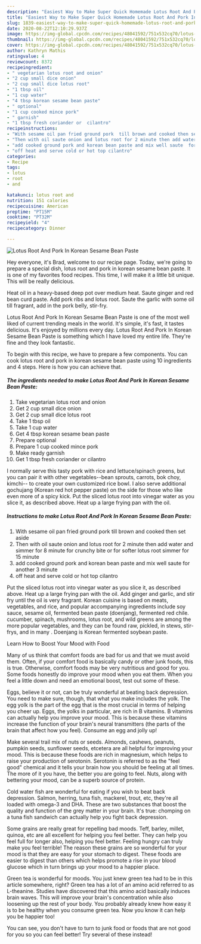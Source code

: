```yaml
---
description: "Easiest Way to Make Super Quick Homemade Lotus Root And Pork In Korean Sesame Bean Paste"
title: "Easiest Way to Make Super Quick Homemade Lotus Root And Pork In Korean Sesame Bean Paste"
slug: 1839-easiest-way-to-make-super-quick-homemade-lotus-root-and-pork-in-korean-sesame-bean-paste
date: 2020-08-22T12:10:29.937Z
image: https://img-global.cpcdn.com/recipes/48041592/751x532cq70/lotus-root-and-pork-in-korean-sesame-bean-paste-recipe-main-photo.jpg
thumbnail: https://img-global.cpcdn.com/recipes/48041592/751x532cq70/lotus-root-and-pork-in-korean-sesame-bean-paste-recipe-main-photo.jpg
cover: https://img-global.cpcdn.com/recipes/48041592/751x532cq70/lotus-root-and-pork-in-korean-sesame-bean-paste-recipe-main-photo.jpg
author: Kathryn Mathis
ratingvalue: 4
reviewcount: 8372
recipeingredient:
- " vegetarian lotus root and onion"
- "2 cup small dice onion"
- "2 cup small dice lotus root"
- "1 tbsp oil"
- "1 cup water"
- "4 tbsp korean sesame bean paste"
- " optional"
- "1 cup cooked mince pork"
- " garnish"
- "1 tbsp fresh coriander or  cilantro"
recipeinstructions:
- "With sesame oil pan fried ground pork  till brown and cooked then set aside"
- "Then with oil saute onion and lotus root for 2 minute then add water and simmer for 8 minute for crunchy bite or for softer lotus root simmer for 15 minute"
- "add cooked ground pork and korean bean paste and mix well saute  for another 3 minute"
- "off heat and serve cold or hot top cilantro"
categories:
- Recipe
tags:
- lotus
- root
- and

katakunci: lotus root and 
nutrition: 151 calories
recipecuisine: American
preptime: "PT15M"
cooktime: "PT32M"
recipeyield: "4"
recipecategory: Dinner

---
```



![Lotus Root And Pork In Korean Sesame Bean Paste](https://img-global.cpcdn.com/recipes/48041592/751x532cq70/lotus-root-and-pork-in-korean-sesame-bean-paste-recipe-main-photo.jpg)

Hey everyone, it's Brad, welcome to our recipe page. Today, we're going to prepare a special dish, lotus root and pork in korean sesame bean paste. It is one of my favorites food recipes. This time, I will make it a little bit unique. This will be really delicious.

Heat oil in a heavy-based deep pot over medium heat. Saute ginger and red bean curd paste. Add pork ribs and lotus root. Saute the garlic with some oil till fragrant, add in the pork belly, stir-fry.

Lotus Root And Pork In Korean Sesame Bean Paste is one of the most well liked of current trending meals in the world. It's simple, it's fast, it tastes delicious. It's enjoyed by millions every day. Lotus Root And Pork In Korean Sesame Bean Paste is something which I have loved my entire life. They're fine and they look fantastic.


To begin with this recipe, we have to prepare a few components. You can cook lotus root and pork in korean sesame bean paste using 10 ingredients and 4 steps. Here is how you can achieve that.

<!--inarticleads1-->

##### The ingredients needed to make Lotus Root And Pork In Korean Sesame Bean Paste:

1. Take  vegetarian lotus root and onion
1. Get 2 cup small dice onion
1. Get 2 cup small dice lotus root
1. Take 1 tbsp oil
1. Take 1 cup water
1. Get 4 tbsp korean sesame bean paste
1. Prepare  optional
1. Prepare 1 cup cooked mince pork
1. Make ready  garnish
1. Get 1 tbsp fresh coriander or  cilantro


I normally serve this tasty pork with rice and lettuce/spinach greens, but you can pair it with other vegetables--bean sprouts, carrots, bok choy, kimchi-- to create your own customized rice bowl. I also serve additional gochujang (Korean red hot pepper paste) on the side for those who like even more of a spicy kick. Put the sliced lotus root into vinegar water as you slice it, as described above. Heat up a large frying pan with the oil. 

<!--inarticleads2-->

##### Instructions to make Lotus Root And Pork In Korean Sesame Bean Paste:

1. With sesame oil pan fried ground pork  till brown and cooked then set aside
1. Then with oil saute onion and lotus root for 2 minute then add water and simmer for 8 minute for crunchy bite or for softer lotus root simmer for 15 minute
1. add cooked ground pork and korean bean paste and mix well saute  for another 3 minute
1. off heat and serve cold or hot top cilantro


Put the sliced lotus root into vinegar water as you slice it, as described above. Heat up a large frying pan with the oil. Add ginger and garlic, and stir fry until the oil is very fragrant. Korean cuisine is based on meats, vegetables, and rice, and popular accompanying ingredients include soy sauce, sesame oil, fermented bean paste (doenjang), fermented red chile. cucumber, spinach, mushrooms, lotus root, and wild greens are among the more popular vegetables, and they can be found raw, pickled, in stews, stir-frys, and in many . Doenjang is Korean fermented soybean paste. 

Learn How to Boost Your Mood with Food


Many of us think that comfort foods are bad for us and that we must avoid them. Often, if your comfort food is basically candy or other junk foods, this is true. Otherwise, comfort foods may be very nutritious and good for you. Some foods honestly do improve your mood when you eat them. When you feel a little down and need an emotional boost, test out some of these.

Eggs, believe it or not, can be truly wonderful at beating back depression. You need to make sure, though, that what you make includes the yolk. The egg yolk is the part of the egg that is the most crucial in terms of helping you cheer up. Eggs, the yolks in particular, are rich in B vitamins. B vitamins can actually help you improve your mood. This is because these vitamins increase the function of your brain's neural transmitters (the parts of the brain that affect how you feel). Consume an egg and jolly up!

Make several trail mix of nuts or seeds. Almonds, cashews, peanuts, pumpkin seeds, sunflower seeds, etcetera are all helpful for improving your mood. This is because these foods are rich in magnesium, which helps to raise your production of serotonin. Serotonin is referred to as the "feel good" chemical and it tells your brain how you should be feeling at all times. The more of it you have, the better you are going to feel. Nuts, along with bettering your mood, can be a superb source of protein.

Cold water fish are wonderful for eating if you wish to beat back depression. Salmon, herring, tuna fish, mackerel, trout, etc, they're all loaded with omega-3 and DHA. These are two substances that boost the quality and function of the grey matter in your brain. It's true: chomping on a tuna fish sandwich can actually help you fight back depression. 

Some grains are really great for repelling bad moods. Teff, barley, millet, quinoa, etc are all excellent for helping you feel better. They can help you feel full for longer also, helping you feel better. Feeling hungry can truly make you feel terrible! The reason these grains are so wonderful for your mood is that they are easy for your stomach to digest. These foods are easier to digest than others which helps promote a rise in your blood glucose which in turn brings up your mood to a happier place.

Green tea is wonderful for moods. You just knew green tea had to be in this article somewhere, right? Green tea has a lot of an amino acid referred to as L-theanine. Studies have discovered that this amino acid basically induces brain waves. This will improve your brain's concentration while also loosening up the rest of your body. You probably already knew how easy it is to be healthy when you consume green tea. Now you know it can help you be happier too!

You can see, you don't have to turn to junk food or foods that are not good for you so you can feel better! Try several of these instead!

